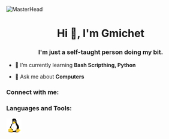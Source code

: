 ![MasterHead](https://e0.pxfuel.com/wallpapers/644/983/desktop-wallpaper-guts-forest-background-berserk.jpg)

<h1 align="center">Hi 👋, I'm Gmichet</h1>
<h3 align="center">I'm just a self-taught person doing my bit.</h3>

- 🌱 I’m currently learning **Bash Scripthing, Python**

- 💬 Ask me about **Computers**

<h3 align="left">Connect with me:</h3>
<p align="left">
</p>

<h3 align="left">Languages and Tools:</h3>
<p align="left"> <a href="https://www.linux.org/" target="_blank" rel="noreferrer"> <img src="https://raw.githubusercontent.com/devicons/devicon/master/icons/linux/linux-original.svg" alt="linux" width="40" height="40"/> </a> </p>

